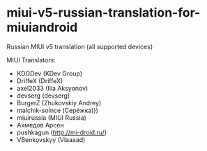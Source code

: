 miui-v5-russian-translation-for-miuiandroid
============

Russian MIUI v5 translation (all supported devices)

MIUI Translators:
 - KDGDev (KDev Group)
 - DriffeX (DriffeX)
 - axel2033 (Ilia Aksyonov)
 - devserg (devserg)
 - BurgerZ (Zhukovskiy Andrey)
 - malchik-solnce (Серёжка)))
 - miuirussia (MIUI Russia)
 - Ахмедов Арсен
 - pushkagun (http://mi-droid.ru/)
 - VBenkovskyy (Vlaaaad)
